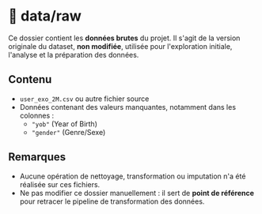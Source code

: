 # 📂 data/raw

Ce dossier contient les **données brutes** du projet. Il s'agit de la version originale du dataset, **non modifiée**, utilisée pour l'exploration initiale, l'analyse et la préparation des données.

## Contenu

- `user_exo_2M.csv` ou autre fichier source
- Données contenant des valeurs manquantes, notamment dans les colonnes :
  - `"yob"` (Year of Birth)
  - `"gender"` (Genre/Sexe)

## Remarques

- Aucune opération de nettoyage, transformation ou imputation n'a été réalisée sur ces fichiers.
- Ne pas modifier ce dossier manuellement : il sert de **point de référence** pour retracer le pipeline de transformation des données.

